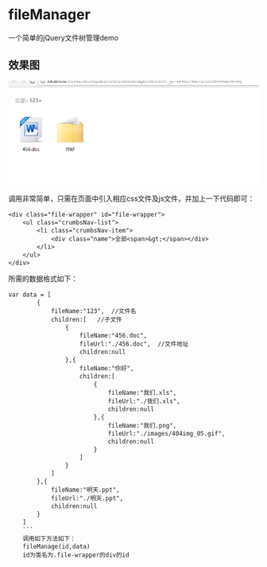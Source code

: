 # fileManager
一个简单的jQuery文件树管理demo
## 效果图
![image](https://github.com/TheresaTang/fileManager/blob/master/example.png
)

调用非常简单，只需在页面中引入相应css文件及js文件，并加上一下代码即可：
```
<div class="file-wrapper" id="file-wrapper">
    <ul class="crumbsNav-list">
        <li class="crumbsNav-item">
            <div class="name">全部<span>&gt;</span></div>
        </li>
    </ul>
</div>
```
所需的数据格式如下：
```
var data = [
        {
            fileName:"123",  //文件名
            children:[   //子文件
                {
                    fileName:"456.doc",
                    fileUrl:"./456.doc",  //文件地址
                    children:null
                },{
                    fileName:"你好",
                    children:[
                        {
                            fileName:"我们.xls",
                            fileUrl:"./我们.xls",
                            children:null
                        },{
                            fileName:"我们.png",
                            fileUrl:"./images/404img_05.gif",
                            children:null
                        }
                    ]
                }
            ]
        },{
            fileName:"明天.ppt",
            fileUrl:"./明天.ppt",
            children:null
        }
    ]
    ```
    调用如下方法如下：
    fileManage(id,data)
    id为类名为.file-wrapper的div的id
